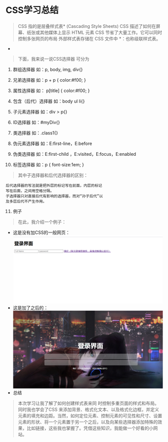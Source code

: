 # CSS学习总结
###
> CSS 指的是层叠样式表* (Cascading Style Sheets)
  CSS 描述了如何在屏幕、纸张或其他媒体上显示 HTML 元素
  CSS 节省了大量工作。它可以同时控制多张网页的布局
  外部样式表存储在 CSS 文件中
  *：也称级联样式表。
* 
> 下面，我来说一说CSS选择器
> 可分为

  1. 群组选择器  如：p, body, img, div{}

  2. 兄弟选择器  如：p + p { color:#f00; }

  3. 属性选择器  如： p[title] { color:#f00; }

  4. 包含（后代）选择器  如：body ul li{}

  5. 子元素选择器 如：div > p{}

  6. ID选择器  如：#myDiv{}

  7. 类选择器  如：.class1{}

  8. 伪元素选择器  如：E:first-line，E:before

  9. 伪类选择器  如：E:first-child ，E:visited，E:focus，E:enabled

  10. 标签选择器  如：p { font-size:1em; }
  > 其中子选择器和后代选择器的区别：

    后代选择器的写法就是把外层的标记写在前面，内层的标记
    写在后面，之间用空格分隔。
    子选择器只对直接后代有影响的选择器，而对“孙子后代”以
    及多层后代不产生作用。
  11.  例子
  > 在此，我介绍一个例子：
   * 这是没有加CSS的一般网页：
    ![我是图片](zuoye2.png) 
   * 这是加了之后的：
    ![我是图片](zuoye3.png)
  * 总结
   >本次学习让我了解了如何创建样式表来同 时控制多重页面的样式和布局。同时我也学会了CSS 来添加背景、格式化文本、以及格式化边框，并定义元素的填充和边距。当然，如何定位元素、控制元素的可见性和尺寸、设置元素的形状、将一个元素置于另一个之后，以及向某些选择器添加特殊的效果，比如链接，这些我也掌握了。凭借这些知识，我能做一个好看的小网站。